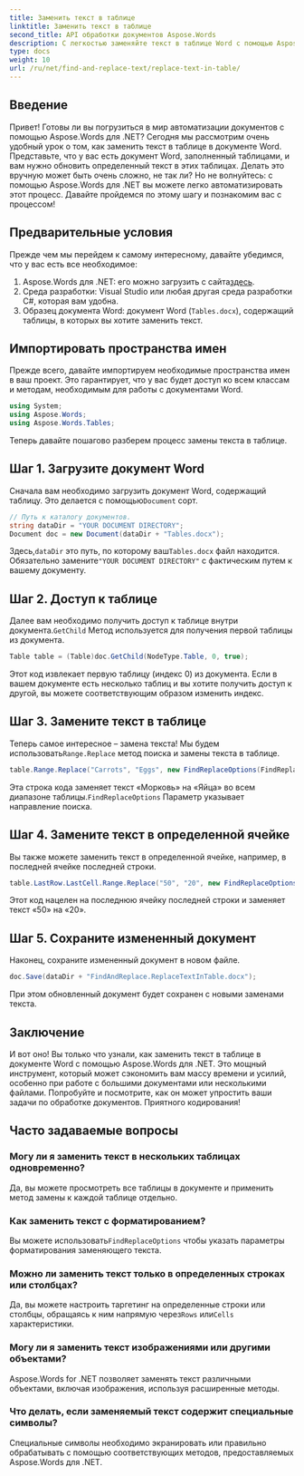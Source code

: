 ```yaml
---
title: Заменить текст в таблице
linktitle: Заменить текст в таблице
second_title: API обработки документов Aspose.Words
description: С легкостью заменяйте текст в таблице Word с помощью Aspose.Words for .NET с помощью этого подробного пошагового руководства.
type: docs
weight: 10
url: /ru/net/find-and-replace-text/replace-text-in-table/
---
```

## Введение

Привет! Готовы ли вы погрузиться в мир автоматизации документов с помощью Aspose.Words для .NET? Сегодня мы рассмотрим очень удобный урок о том, как заменить текст в таблице в документе Word. Представьте, что у вас есть документ Word, заполненный таблицами, и вам нужно обновить определенный текст в этих таблицах. Делать это вручную может быть очень сложно, не так ли? Но не волнуйтесь: с помощью Aspose.Words для .NET вы можете легко автоматизировать этот процесс. Давайте пройдемся по этому шагу и познакомим вас с процессом!

## Предварительные условия

Прежде чем мы перейдем к самому интересному, давайте убедимся, что у вас есть все необходимое:

1.  Aspose.Words для .NET: его можно загрузить с сайта[здесь](https://releases.aspose.com/words/net/).
2. Среда разработки: Visual Studio или любая другая среда разработки C#, которая вам удобна.
3. Образец документа Word: документ Word (`Tables.docx`), содержащий таблицы, в которых вы хотите заменить текст.

## Импортировать пространства имен

Прежде всего, давайте импортируем необходимые пространства имен в ваш проект. Это гарантирует, что у вас будет доступ ко всем классам и методам, необходимым для работы с документами Word.

```csharp
using System;
using Aspose.Words;
using Aspose.Words.Tables;
```

Теперь давайте пошагово разберем процесс замены текста в таблице.

## Шаг 1. Загрузите документ Word

 Сначала вам необходимо загрузить документ Word, содержащий таблицу. Это делается с помощью`Document` сорт.

```csharp
// Путь к каталогу документов.
string dataDir = "YOUR DOCUMENT DIRECTORY";
Document doc = new Document(dataDir + "Tables.docx");
```

 Здесь,`dataDir` это путь, по которому ваш`Tables.docx` файл находится. Обязательно замените`"YOUR DOCUMENT DIRECTORY"` с фактическим путем к вашему документу.

## Шаг 2. Доступ к таблице

 Далее вам необходимо получить доступ к таблице внутри документа.`GetChild` Метод используется для получения первой таблицы из документа.

```csharp
Table table = (Table)doc.GetChild(NodeType.Table, 0, true);
```

Этот код извлекает первую таблицу (индекс 0) из документа. Если в вашем документе есть несколько таблиц и вы хотите получить доступ к другой, вы можете соответствующим образом изменить индекс.

## Шаг 3. Замените текст в таблице

 Теперь самое интересное – замена текста! Мы будем использовать`Range.Replace` метод поиска и замены текста в таблице.

```csharp
table.Range.Replace("Carrots", "Eggs", new FindReplaceOptions(FindReplaceDirection.Forward));
```

 Эта строка кода заменяет текст «Морковь» на «Яйца» во всем диапазоне таблицы.`FindReplaceOptions` Параметр указывает направление поиска.

## Шаг 4. Замените текст в определенной ячейке

Вы также можете заменить текст в определенной ячейке, например, в последней ячейке последней строки.

```csharp
table.LastRow.LastCell.Range.Replace("50", "20", new FindReplaceOptions(FindReplaceDirection.Forward));
```

Этот код нацелен на последнюю ячейку последней строки и заменяет текст «50» на «20».

## Шаг 5. Сохраните измененный документ

Наконец, сохраните измененный документ в новом файле.

```csharp
doc.Save(dataDir + "FindAndReplace.ReplaceTextInTable.docx");
```

При этом обновленный документ будет сохранен с новыми заменами текста.

## Заключение

И вот оно! Вы только что узнали, как заменить текст в таблице в документе Word с помощью Aspose.Words для .NET. Это мощный инструмент, который может сэкономить вам массу времени и усилий, особенно при работе с большими документами или несколькими файлами. Попробуйте и посмотрите, как он может упростить ваши задачи по обработке документов. Приятного кодирования!

## Часто задаваемые вопросы

### Могу ли я заменить текст в нескольких таблицах одновременно?
Да, вы можете просмотреть все таблицы в документе и применить метод замены к каждой таблице отдельно.

### Как заменить текст с форматированием?
 Вы можете использовать`FindReplaceOptions` чтобы указать параметры форматирования заменяющего текста.

### Можно ли заменить текст только в определенных строках или столбцах?
 Да, вы можете настроить таргетинг на определенные строки или столбцы, обращаясь к ним напрямую через`Rows` или`Cells` характеристики.

### Могу ли я заменить текст изображениями или другими объектами?
Aspose.Words for .NET позволяет заменять текст различными объектами, включая изображения, используя расширенные методы.

### Что делать, если заменяемый текст содержит специальные символы?
Специальные символы необходимо экранировать или правильно обрабатывать с помощью соответствующих методов, предоставляемых Aspose.Words для .NET.